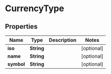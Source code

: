 

# CurrencyType


## Properties

| Name | Type | Description | Notes |
|------------ | ------------- | ------------- | -------------|
|**iso** | **String** |  |  [optional] |
|**name** | **String** |  |  [optional] |
|**symbol** | **String** |  |  [optional] |



